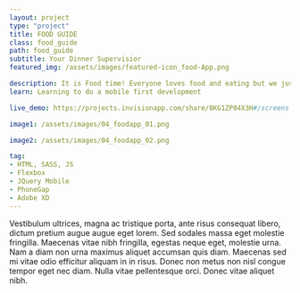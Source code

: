 ```yaml
---
layout: project
type: "project"
title: FOOD GUIDE
class: food_guide
path: food_guide
subtitle: Your Dinner Supervisior
featured_img: /assets/images/featured-icon_food-App.png

description: It is Food time! Everyone loves food and eating but we just do not know what to eat or snack, therefore, we need a FOOD advisor. Food Guide is an app that provides dinning options to users. Users only need to click “go”, and they will receive a dinning option. 
learn: Learning to do a mobile first development

live_demo: https://projects.invisionapp.com/share/8KG1ZP84X3H#/screens

image1: /assets/images/04_foodapp_01.png

image2: /assets/images/04_foodapp_02.png

tag: 
- HTML, SASS, JS
- Flexbox
- JQuery Mobile
- PhoneGap
- Adobe XD
---
```

Vestibulum ultrices, magna ac tristique porta, ante risus consequat libero, dictum pretium augue augue eget lorem. Sed sodales massa eget molestie fringilla. Maecenas vitae nibh fringilla, egestas neque eget, molestie urna. Nam a diam non urna maximus aliquet accumsan quis diam. Maecenas sed mi vitae odio efficitur aliquam in in risus. Donec non metus non nisl congue tempor eget nec diam. Nulla vitae pellentesque orci. Donec vitae aliquet nibh. 